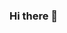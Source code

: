 ### Hi there 👋

<!--
**shrutiijaiinn/shrutiijaiinn** is a ✨ _special_ ✨ repository because its `README.md` (this file) appears on your GitHub profile.

Here are some ideas to get you started:
-i m student of ramdeobaba college of engineering and management,nagpur.
-currently learning data science.
- 🔭 I’m currently working on ...
- 🌱 I’m currently learning
- 👯 I’m looking to collaborate on ...
- 🤔 I’m looking for help with ...
- 💬 Ask me about :-
- 📫 How to reach me: ...
- 😄 Pronouns: ...
- ⚡ Fun fact: ...
-->

